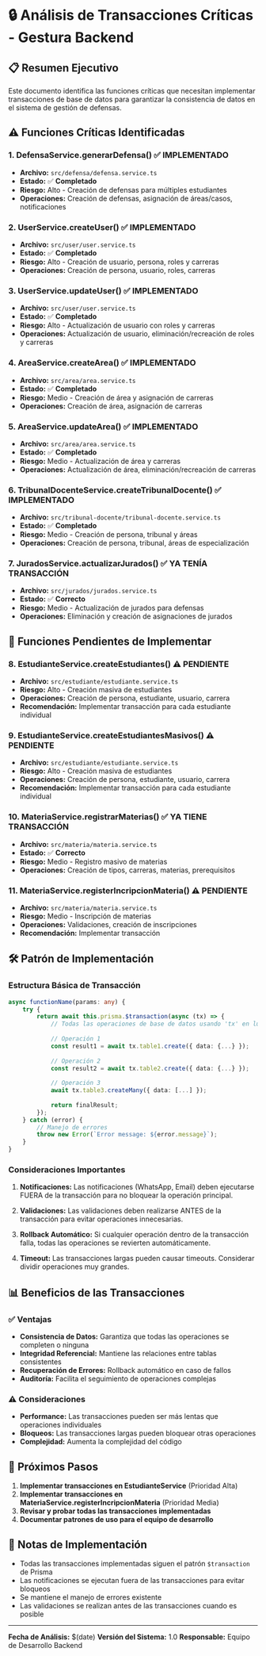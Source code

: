 # 🔒 Análisis de Transacciones Críticas - Gestura Backend

## 📋 Resumen Ejecutivo

Este documento identifica las funciones críticas que necesitan implementar transacciones de base de datos para garantizar la consistencia de datos en el sistema de gestión de defensas.

## ⚠️ Funciones Críticas Identificadas

### 1. **DefensaService.generarDefensa()** ✅ **IMPLEMENTADO**
- **Archivo:** `src/defensa/defensa.service.ts`
- **Estado:** ✅ **Completado**
- **Riesgo:** Alto - Creación de defensas para múltiples estudiantes
- **Operaciones:** Creación de defensas, asignación de áreas/casos, notificaciones

### 2. **UserService.createUser()** ✅ **IMPLEMENTADO**
- **Archivo:** `src/user/user.service.ts`
- **Estado:** ✅ **Completado**
- **Riesgo:** Alto - Creación de usuario, persona, roles y carreras
- **Operaciones:** Creación de persona, usuario, roles, carreras

### 3. **UserService.updateUser()** ✅ **IMPLEMENTADO**
- **Archivo:** `src/user/user.service.ts`
- **Estado:** ✅ **Completado**
- **Riesgo:** Alto - Actualización de usuario con roles y carreras
- **Operaciones:** Actualización de usuario, eliminación/recreación de roles y carreras

### 4. **AreaService.createArea()** ✅ **IMPLEMENTADO**
- **Archivo:** `src/area/area.service.ts`
- **Estado:** ✅ **Completado**
- **Riesgo:** Medio - Creación de área y asignación de carreras
- **Operaciones:** Creación de área, asignación de carreras

### 5. **AreaService.updateArea()** ✅ **IMPLEMENTADO**
- **Archivo:** `src/area/area.service.ts`
- **Estado:** ✅ **Completado**
- **Riesgo:** Medio - Actualización de área y carreras
- **Operaciones:** Actualización de área, eliminación/recreación de carreras

### 6. **TribunalDocenteService.createTribunalDocente()** ✅ **IMPLEMENTADO**
- **Archivo:** `src/tribunal-docente/tribunal-docente.service.ts`
- **Estado:** ✅ **Completado**
- **Riesgo:** Medio - Creación de persona, tribunal y áreas
- **Operaciones:** Creación de persona, tribunal, áreas de especialización

### 7. **JuradosService.actualizarJurados()** ✅ **YA TENÍA TRANSACCIÓN**
- **Archivo:** `src/jurados/jurados.service.ts`
- **Estado:** ✅ **Correcto**
- **Riesgo:** Medio - Actualización de jurados para defensas
- **Operaciones:** Eliminación y creación de asignaciones de jurados

## 🔄 Funciones Pendientes de Implementar

### 8. **EstudianteService.createEstudiantes()** ⚠️ **PENDIENTE**
- **Archivo:** `src/estudiante/estudiante.service.ts`
- **Riesgo:** Alto - Creación masiva de estudiantes
- **Operaciones:** Creación de persona, estudiante, usuario, carrera
- **Recomendación:** Implementar transacción para cada estudiante individual

### 9. **EstudianteService.createEstudiantesMasivos()** ⚠️ **PENDIENTE**
- **Archivo:** `src/estudiante/estudiante.service.ts`
- **Riesgo:** Alto - Creación masiva de estudiantes
- **Operaciones:** Creación de persona, estudiante, usuario, carrera
- **Recomendación:** Implementar transacción para cada estudiante individual

### 10. **MateriaService.registrarMaterias()** ✅ **YA TIENE TRANSACCIÓN**
- **Archivo:** `src/materia/materia.service.ts`
- **Estado:** ✅ **Correcto**
- **Riesgo:** Medio - Registro masivo de materias
- **Operaciones:** Creación de tipos, carreras, materias, prerequisitos

### 11. **MateriaService.registerIncripcionMateria()** ⚠️ **PENDIENTE**
- **Archivo:** `src/materia/materia.service.ts`
- **Riesgo:** Medio - Inscripción de materias
- **Operaciones:** Validaciones, creación de inscripciones
- **Recomendación:** Implementar transacción

## 🛠️ Patrón de Implementación

### Estructura Básica de Transacción
```typescript
async functionName(params: any) {
    try {
        return await this.prisma.$transaction(async (tx) => {
            // Todas las operaciones de base de datos usando 'tx' en lugar de 'this.prisma'
            
            // Operación 1
            const result1 = await tx.table1.create({ data: {...} });
            
            // Operación 2
            const result2 = await tx.table2.create({ data: {...} });
            
            // Operación 3
            await tx.table3.createMany({ data: [...] });
            
            return finalResult;
        });
    } catch (error) {
        // Manejo de errores
        throw new Error(`Error message: ${error.message}`);
    }
}
```

### Consideraciones Importantes

1. **Notificaciones:** Las notificaciones (WhatsApp, Email) deben ejecutarse FUERA de la transacción para no bloquear la operación principal.

2. **Validaciones:** Las validaciones deben realizarse ANTES de la transacción para evitar operaciones innecesarias.

3. **Rollback Automático:** Si cualquier operación dentro de la transacción falla, todas las operaciones se revierten automáticamente.

4. **Timeout:** Las transacciones largas pueden causar timeouts. Considerar dividir operaciones muy grandes.

## 📊 Beneficios de las Transacciones

### ✅ Ventajas
- **Consistencia de Datos:** Garantiza que todas las operaciones se completen o ninguna
- **Integridad Referencial:** Mantiene las relaciones entre tablas consistentes
- **Recuperación de Errores:** Rollback automático en caso de fallos
- **Auditoría:** Facilita el seguimiento de operaciones complejas

### ⚠️ Consideraciones
- **Performance:** Las transacciones pueden ser más lentas que operaciones individuales
- **Bloqueos:** Las transacciones largas pueden bloquear otras operaciones
- **Complejidad:** Aumenta la complejidad del código

## 🚀 Próximos Pasos

1. **Implementar transacciones en EstudianteService** (Prioridad Alta)
2. **Implementar transacciones en MateriaService.registerIncripcionMateria** (Prioridad Media)
3. **Revisar y probar todas las transacciones implementadas**
4. **Documentar patrones de uso para el equipo de desarrollo**

## 📝 Notas de Implementación

- Todas las transacciones implementadas siguen el patrón `$transaction` de Prisma
- Las notificaciones se ejecutan fuera de las transacciones para evitar bloqueos
- Se mantiene el manejo de errores existente
- Las validaciones se realizan antes de las transacciones cuando es posible

---

**Fecha de Análisis:** $(date)
**Versión del Sistema:** 1.0
**Responsable:** Equipo de Desarrollo Backend 